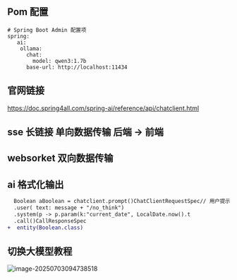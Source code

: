 

## Pom 配置

```
# Spring Boot Admin 配置项
spring:
   ai:
    ollama:
      chat:
        model: qwen3:1.7b
      base-url: http://localhost:11434

```

## 

## 官网链接 

https://doc.spring4all.com/spring-ai/reference/api/chatclient.html



## sse 长链接  单向数据传输 后端 -> 前端

## websorket 双向数据传输  



## ai 格式化输出



```diff
  Boolean aBoolean = chatclient.prompt()ChatClientRequestSpec// 用户提示词
  .user( text: message + "/no_think")
  .system(p -> p.param(k:"current_date", LocalDate.now().t
  .call()CallResponseSpec
+  entity(Boolean.class)
```





## 切换大模型教程

![image-20250703094738518](https://aliyxd.oss-cn-beijing.aliyuncs.com/image-20250703094738518.png)
